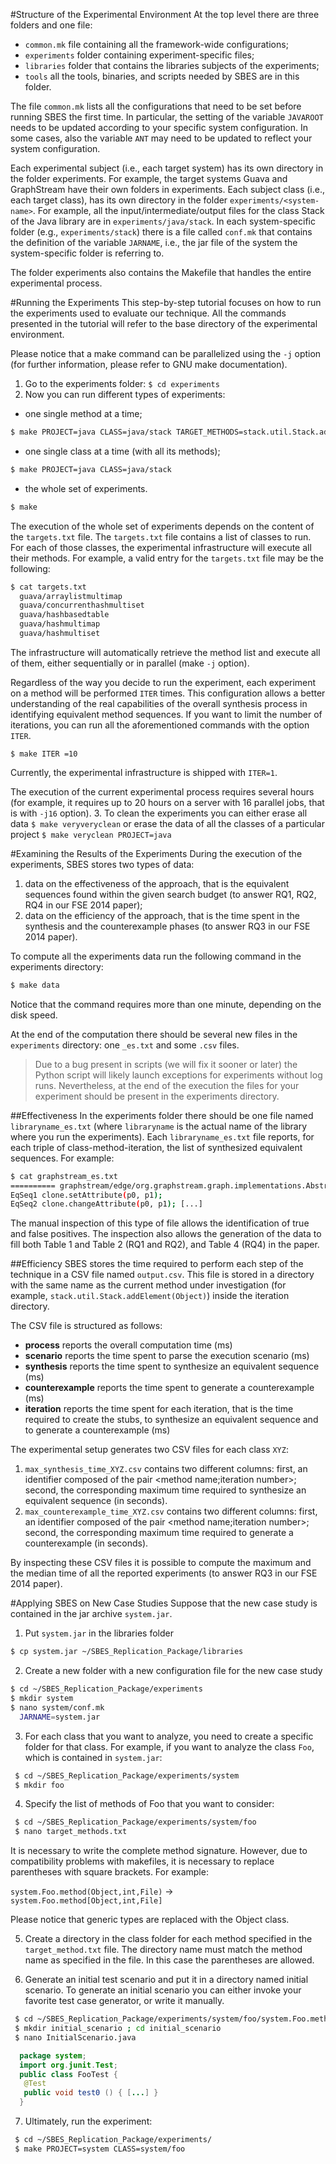 #Structure of the Experimental Environment
At the top level there are three folders and one file:

* `common.mk` file containing all the framework-wide configurations;
* `experiments` folder containing experiment-specific files;
* `libraries` folder that contains the libraries subjects of the experiments;
* `tools` all the tools, binaries, and scripts needed by SBES are in this folder.

The file `common.mk` lists all the configurations that need to be set before running SBES the first time. In particular, the setting of the variable `JAVAROOT` needs to be updated according to your specific system configuration. In some cases, also the variable `ANT` may need to be updated to reflect your system configuration.

Each experimental subject (i.e., each target system) has its own directory in the folder experiments. For example, the target systems Guava and GraphStream have their own folders in experiments. Each subject class (i.e., each target class), has its own directory in the folder `experiments/<system-name>`. For example, all the input/intermediate/output files for the class Stack of the Java library are in `experiments/java/stack`. In each system-specific folder (e.g., `experiments/stack`) there is a file called `conf.mk` that contains the definition of the variable `JARNAME`, i.e., the jar file of the system the system-specific folder is referring to.

The folder experiments also contains the Makefile that handles the entire experimental process. 

#Running the Experiments
This step-by-step tutorial focuses on how to run the experiments used to evaluate our technique. All the commands presented in the tutorial will refer to the base directory of the experimental environment.

Please notice that a make command can be parallelized using the `-j` option (for further information, please refer to GNU make documentation).

1. Go to the experiments folder: `$ cd experiments`
2. Now you can run different types of experiments:
  * one single method at a time;

   ```bash
   $ make PROJECT=java CLASS=java/stack TARGET_METHODS=stack.util.Stack.addElement\(Object\)
   ```

  * one single class at a time (with all its methods);

   ```bash
   $ make PROJECT=java CLASS=java/stack
   ```

  * the whole set of experiments.
    
   ```bash
   $ make
   ```
  
  The execution of the whole set of experiments depends on the content of the `targets.txt` file. The `targets.txt` file contains a list of classes to run. For each of those classes, the experimental infrastructure will execute all their methods. For example, a valid entry for the `targets.txt` file may be the following:

  ```bash
  $ cat targets.txt
    guava/arraylistmultimap
    guava/concurrenthashmultiset
    guava/hashbasedtable
    guava/hashmultimap
    guava/hashmultiset
  ```

  The infrastructure will automatically retrieve the method list and execute all of them, either sequentially or in parallel (make `-j` option).
  
  Regardless of the way you decide to run the experiment, each experiment on a method will be performed `ITER` times. This configuration allows a better understanding of the real capabilities of the overall synthesis process in identifying equivalent method sequences. If you want to limit the number of iterations, you can run all the aforementioned commands with the option `ITER`.
  
  `$ make ITER =10`

  Currently, the experimental infrastructure is shipped with `ITER=1`.
  
  The execution of the current experimental process requires several hours (for example, it requires up to 20 hours on a server with 16 parallel jobs, that is with `-j16` option).
3. To clean the experiments you can either erase all data `$ make veryveryclean` or erase the data of all the classes of a particular project `$ make veryclean PROJECT=java`

#Examining the Results of the Experiments
During the execution of the experiments, SBES stores two types of data:
1. data on the effectiveness of the approach, that is the equivalent sequences found within the given search budget (to answer RQ1, RQ2, RQ4 in our FSE 2014 paper);
2. data on the efficiency of the approach, that is the time spent in the synthesis and the counterexample phases (to answer RQ3 in our FSE 2014 paper).
  
  To compute all the experiments data run the following command in the experiments directory:
  
  ```bash
  $ make data
  ```
  
  Notice that the command requires more than one minute, depending on the disk speed.
  
  At the end of the computation there should be several new files in the `experiments` directory: one `_es.txt` and some `.csv` files.

> Due to a bug present in scripts (we will fix it sooner or later) the Python script will likely launch exceptions for experiments without log runs. Nevertheless, at the end of the execution the files for your experiment should be present in the experiments directory.

##Effectiveness
In the experiments folder there should be one file named `libraryname_es.txt` (where `libraryname` is the actual name of the library where you run the experiments).
Each `libraryname_es.txt` file reports, for each triple of class-method-iteration, the list of synthesized equivalent sequences. For example:

```bash  
$ cat graphstream_es.txt
========== graphstream/edge/org.graphstream.graph.implementations.AbstractEdge. addAttribute(String,Object)/1/log
EqSeq1 clone.setAttribute(p0, p1);
EqSeq2 clone.changeAttribute(p0, p1); [...]
```

The manual inspection of this type of file allows the identification of true and false positives. The inspection also allows the generation of the data to fill both Table 1 and Table 2 (RQ1 and RQ2), and Table 4 (RQ4) in the paper.

##Efficiency
SBES stores the time required to perform each step of the technique in a CSV file named `output.csv`. This file is stored in a directory with the same name as the current method under investigation (for example, `stack.util.Stack.addElement(Object)`) inside the iteration directory.

The CSV file is structured as follows:

* **process** reports the overall computation time (ms)
* **scenario** reports the time spent to parse the execution scenario (ms)
* **synthesis** reports the time spent to synthesize an equivalent sequence (ms)
* **counterexample** reports the time spent to generate a counterexample (ms)
* **iteration** reports the time spent for each iteration, that is the time required to create the stubs, to synthesize an equivalent sequence and to generate a counterexample (ms)

The experimental setup generates two CSV files for each class `XYZ`:

1. `max_synthesis_time_XYZ.csv` contains two different columns: first, an identifier composed of the pair <method name;iteration number>; second, the corresponding maximum time required to synthesize an equivalent sequence (in seconds).
2. `max_counterexample_time_XYZ.csv` contains two different columns: first, an identifier composed of the pair <method name;iteration number>; second, the corresponding maximum time required to generate a counterexample (in seconds).

By inspecting these CSV files it is possible to compute the maximum and the median time of all the reported experiments (to answer RQ3 in our FSE 2014 paper).

#Applying SBES on New Case Studies
Suppose that the new case study is contained in the jar archive `system.jar`.

1. Put `system.jar` in the libraries folder

  ```bash
  $ cp system.jar ~/SBES_Replication_Package/libraries
  ```

2. Create a new folder with a new configuration file for the new case study

  ```bash
  $ cd ~/SBES_Replication_Package/experiments
  $ mkdir system
  $ nano system/conf.mk
    JARNAME=system.jar
  ```

3. For each class that you want to analyze, you need to create a specific folder for that class. For example, if you want to analyze the class `Foo`, which is contained in `system.jar`:

  ```bash
   $ cd ~/SBES_Replication_Package/experiments/system
   $ mkdir foo
  ```

4. Specify the list of methods of Foo that you want to consider:
  ```bash
   $ cd ~/SBES_Replication_Package/experiments/system/foo
   $ nano target_methods.txt 
  ```

  It is necessary to write the complete method signature. However, due to compatibility problems with makefiles, it is necessary to replace parentheses with square brackets. For example:
  
  `system.Foo.method(Object,int,File)` → `system.Foo.method[Object,int,File]`
  
  Please notice that generic types are replaced with the Object class.
  
5. Create a directory in the class folder for each method specified in the `target_method.txt` file. The directory name must match the method name as specified in the file. In this case the parentheses are allowed.

6. Generate an initial test scenario and put it in a directory named initial scenario. To generate an initial scenario you can either invoke your favorite test case generator, or write it manually.
  ```bash
   $ cd ~/SBES_Replication_Package/experiments/system/foo/system.Foo.method\(Object,int,File\)
   $ mkdir initial_scenario ; cd initial_scenario
   $ nano InitialScenario.java
  ```
  ```java
    package system;
    import org.junit.Test;
    public class FooTest {
     @Test
     public void test0 () { [...] }
    }
 ```
 
7. Ultimately, run the experiment:
  ```bash
   $ cd ~/SBES_Replication_Package/experiments/
   $ make PROJECT=system CLASS=system/foo
  ```

